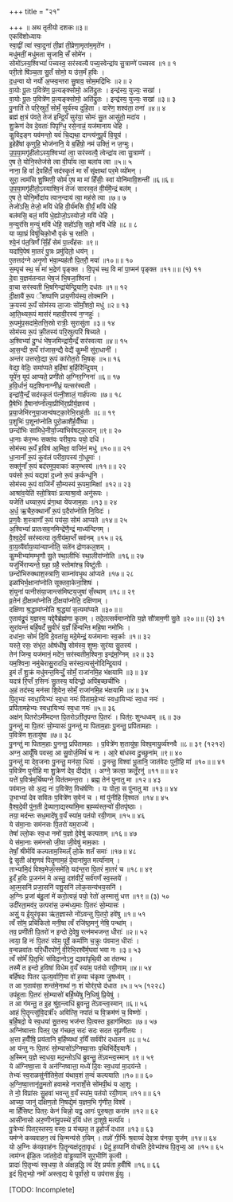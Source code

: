 +++
title = "२१"

+++
॥ अथ तृतीयो दशकः॥३॥  
एकविंशोध्यायः  
स्वा॒द्वीं त्वा॑ स्वा॒दुना॑ ती॒व्रां ती॒व्रेणा॒मृता॑म॒मृते॑न ।  
मधु॑मतीं॒ मधु॑मता सृ॒जामि॒ सँ सोमे॑न ।  
सोमो॑ऽस्य॒श्विभ्यां॑ पच्यस्व॒ सर॑स्वत्यै पच्य॒स्वेन्द्रा॑य सु॒त्राम्णे॑ पच्यस्व ॥१॥ १  
परी॒तो षि॑ञ्च॒ता सु॒तँ सोमो॒ य उ॑त्त॒मँ ह॒विः ।  
द॒ध॒न्वा यो नर्यो॑ अ॒प्स्व॒न्तरा सु॒षाव॒ सोम॒मद्रि॑भिः ॥२॥ २  
वा॒योः पू॒तः प॒वित्रे॑ण॒ प्र॒त्यङ्क्सोमो॒ अति॑द्रुतः । इन्द्र॑स्य॒ युज्यः॒ सखा॑ ।  
वा॒योः पू॒तः प॒वित्रे॑ण प्र॒त्यङ्क्सोमो॒ अति॑द्रुतः । इन्द्र॑स्य॒ युज्यः॒ सखा॑ ॥३॥ ३  
पु॒नाति॑ ते परि॒स्रुतँ॒ सोमँ॒ सूर्य॑स्य दुहि॒ता । वारे॑ण॒ शश्व॑ता॒ तना॑ ॥४॥ ४  
ब्रह्म॑ क्ष॒त्रं प॑वते॒ तेज॑ इन्द्रि॒यँ सुर॑या॒ सोमः॑ सु॒त आसु॑तो॒ मदा॑य ।  
शु॒क्रेण॑ देव दे॒वताः॑ पिपृग्धि॒ रसे॒नान्नं॒ यज॑मानाय धेहि ।  
कु॒विद॒ङ्ग यव॑मन्तो॒ यवं॑ चि॒द्यथा॒ दान्त्य॑नुपू॒र्वं वि॒यूय॑ ।  
इ॒हेहै॑षां कृणुहि॒ भोज॑नानि॒ ये ब॒र्हिषो॒ नम॑ उक्तिं॒ न ज॒ग्मुः।  
उ॒प॒या॒मगृ॑हीतोऽस्य॒श्विभ्यां॑ त्वा॒ सर॑स्वत्यै॒ त्वेन्द्रा॑य त्वा सु॒त्राम्णे॑ ।  
ए॒ष ते॒ योनि॒स्तेज॑से त्वा वी॒र्या॑य त्वा॒ बला॑य त्वा ॥५॥ ५  
नाना॒ हि वां॑ दे॒वहि॑तँ॒ सद॑स्कृ॒तं मा सँ सृ॑क्षाथां पर॒मे व्यो॑मन् ।  
सुरा॒ त्वम॑सि शु॒ष्मिणी॒ सोम॑ ए॒ष मा मा॑ हिँसीः॒ स्वां योनि॑मावि॒शन्ती॑ ॥६॥६॥  
उ॒प॒या॒मगृ॑हीतो॒ऽस्याश्वि॒नं तेजः॑ सारस्व॒तं वी॒र्य॑मै॒न्द्रं बल॑म् ।  
ए॒ष ते॒ योनि॒र्मोदा॑य त्वान॒न्दाय॑ त्वा॒ मह॑से त्वा ॥७॥ ७  
तेजो॑ऽसि॒ तेजो॒ मयि॑ धेहि वी॒र्य॑मसि वी॒र्यं॒ मयि॑ धेहि  
बल॑मसि॒ बलं॒ मयि॑ धे॒ह्योजो॒ऽस्योजो॒ मयि॑ धेहि ।  
म॒न्युर॑सि म॒न्युं मयि॑ धेहि॒ सहो॑ऽसि॒ सहो॒ मयि॑ धेहि ॥८॥ ८  
या व्या॒घ्रं विषू॑चिको॒भौ वृकं॑ च॒ रक्ष॑ति ।  
श्ये॒नं प॑त॒त्रिणँ॑ सिँ॒हँ सेमं पा॒त्वँह॑सः ॥९॥  
यदा॑पि॒पेष॑ मा॒तरं॑ पु॒त्रः प्रमु॑दितो॒ धय॑न् ।  
ए॒तत्तद॑ग्ने अनृ॒णो भ॑वा॒म्यह॑तौ पि॒तरौ॒ मया॑ ॥१०॥॥ १०  
स॒म्पृच॑ स्थ॒ सं मा॑ भ॒द्रेण॑ पृङ्क्त । वि॒पृच॑ स्थ॒ वि मा॑ पा॒प्मन॑ पृङ्क्त ॥११॥॥ (१) ११  
दे॒वा य॒ज्ञम॑तन्वत भेष॒जं भि॒षजा॒श्विना॑ ।  
वा॒चा सर॑स्वती भि॒षगिन्द्रा॑येन्द्रि॒याणि॒ दध॑तः ॥१॥ १२  
दी॒क्षायै॑ रू॒प ँशष्पा॑णि प्राय॒णीय॑स्य॒ तोक्मा॑नि ।  
क्र॒यस्य॑ रू॒पँ सोम॑स्य ला॒जाः सो॑माँ॒शवो॒ मधु॑ ॥२॥ १३  
आ॒ति॒थ्यरू॒पं मास॑रं महावी॒रस्य॑ न॒ग्नहुः॑ ।  
रू॒पमु॑प॒सदा॑मे॒तत्ति॒स्रो रात्रीः॒ सुरासु॑ता ॥३॥ १४  
सोम॑स्य रू॒पं क्री॒तस्य॑ परि॒स्रुत्परि॑ षिच्यते ।  
अ॒श्विभ्यां॑ दु॒ग्धं भे॑ष॒जमिन्द्रा॑यै॒न्द्रँ सर॑स्वत्या ॥४॥ १५  
आ॒स॒न्दी रू॒पँ रा॑जास॒न्द्यै वेद्यै॑ कु॒म्भी सु॑रा॒धानी॑ ।  
अन्त॑र उत्तरवे॒द्या रू॒पं का॑रोत॒रो भि॒षक् ॥५॥ १६  
वेद्या॒ वेदिः॒ समा॑प्यते ब॒र्हिषा॑ ब॒र्हिरि॑न्द्रि॒यम् ।  
यूपे॑न॒ यूप॑ आप्यते॒ प्रणी॑तो अ॒ग्निर॒ग्निना॑ ॥६॥ १७  
ह॒वि॒र्धानं॒ यद॒श्विनाग्नी॑ध्रं॒ यत्सर॑स्वती ।  
इन्द्रा॑यै॒न्द्रँ सद॑स्कृ॒तं प॑त्नी॒शालं॒ गार्ह॑पत्यः ॥७॥ १८  
प्रै॒षेभिः॑ प्रै॒षाना॑प्नोत्या॒प्रीभि॑रा॒प्रीर्य॒ज्ञस्य॑ ।  
प्र॒या॒जेभि॑रनुया॒जान्व॑षट्का॒रेभि॒राहु॑तीः ॥८॥ १९  
प॒शुभिः॑ प॒शूना॑प्नोति पुरो॒ळाशै॑र्ह॒वीँष्या ।  
छन्दो॑भिः सामिधे॒नीर्या॒ज्या॑भिर्वषट्का॒रान् ॥९॥ २०  
धा॒नाः क॑र॒म्भः सक्त॑वः परीवा॒पः पयो॒ दधि॑ ।  
सोम॑स्य रू॒पँ ह॒विष॑ आ॒मिक्षा॒ वाजि॑नं॒ मधु॑ ॥१०॥॥ २१  
धा॒नानाँ॑ रू॒पं कुव॑लं परीवा॒पस्य॑ गो॒धूमाः॑ ।  
सक्तू॑नाँ रू॒पं बद॑रमुप॒वाकाः॑ कर॒म्भस्य॑ ॥११॥॥ २२  
पय॑सो रू॒पं यद्यवा॑ द॒ध्नो रू॒पं क॒र्कन्धू॑नि ।  
सोम॑स्य रू॒पं वाजि॑नँ सौ॒म्यस्य॑ रू॒पमा॒मिक्षा॑ ॥१२॥ २३  
आश्रा॑व॒येति॑ स्तो॒त्रियाः॑ प्रत्याश्रा॒वो अनु॑रूपः ।  
यजेति॑ धय्यारू॒पं प्र॑गा॒था ये॑यजाम॒हाः ॥१३॥ २४  
अ॒र्ध॒ ऋ॒चैरु॒क्थानाँ॑ रू॒पं प॒दैरा॑प्नोति नि॒विदः॑ ।  
प्र॒ण॒वैः श॒स्त्राणाँ॑ रू॒पं पय॑सा॒ सोम॑ आप्यते ॥१४॥ २५  
अ॒श्विभ्यां॑ प्रातःसव॒नमिन्द्रे॑णै॒न्द्रं माध्य॑न्दिनम् ।  
वै॒श्व॒दे॒वँ सर॑स्वत्या तृ॒तीय॑मा॒प्तँ सव॑नम् ॥१५॥ २६  
वा॒य॒व्यै॑र्वाय॒व्या॑न्याप्नोति॒ सते॑न द्रोणकल॒शम् ।  
कु॒म्भीभ्या॑मम्भृ॒णौ सु॒ते स्था॒लीभिः॑ स्था॒लीरा॑प्नोति ॥१६॥ २७  
यजु॑र्भिराप्यन्ते॒ ग्रहा॒ ग्रहै॒ स्तोमा॑श्च॒ विष्टु॑तीः ।  
छन्दो॑भिरुक्थाश॒स्त्राणि॒ साम्ना॑वभृ॒थ आ॑प्यते ॥१७॥ २८  
इळा॑भिर्भ॒क्षाना॑प्नोति सूक्तवा॒केना॒शिषः॑ ।  
शं॒युना॑ पत्नीसंया॒जान्त्स॑मिष्टय॒जुषा॑ सँ॒स्थाम् ॥१८॥ २९  
व्र॒तेन॑ दी॒क्षामा॑प्नोति दी॒क्षया॑प्नोति॒ दक्षि॑णाम् ।  
दक्षि॑णा श्र॒द्धामा॑प्नोति श्र॒द्धया॑ स॒त्यमा॑प्यते ॥३०॥॥  
ए॒ताव॑द्रू॒पं य॒ज्ञस्य॒ यद्दे॒वैर्ब्रह्म॑णा कृ॒तम् । तदे॒तत्सर्व॑माप्नोति य॒ज्ञे सौ॑त्राम॒णी सु॒ते ॥२०॥॥ (२) ३१  
सुरा॑वन्तं बर्हि॒षदँ॑ सु॒वीरं॑ य॒ज्ञँ हि॑न्वन्ति महि॒षा नमो॑भिः ।  
दधा॑नाः॒ सोमं॑ दि॒वि दे॒वता॑सु॒ मदे॒मेन्द्रं॒ यज॑मानाः स्व॒र्काः ॥१॥ ३२  
यस्ते॒ रसः॒ संभृ॑त॒ ओष॑धीषु॒ सोम॑स्य॒ शुष्मः॒ सुर॑या सु॒तस्य॑ ।  
तेन॑ जिन्व॒ यज॑मानं॒ मदे॑न॒ सर॑स्वतीम॒श्विना॒ इन्द्र॑म॒ग्निम् ॥२॥ ३३  
यम॒श्विना॒ नमु॑चेरासु॒रादधि॒ सर॑स्व॒त्यसु॑नोदिन्द्रि॒याय॑ ।  
इ॒मं तँ शु॒क्रं मधु॑मन्त॒मिन्दुँ॒ सोमँ॒ राजा॑नमि॒ह भ॑क्षयामि ॥३॥ ३४  
यदत्र॑ रि॒प्तँ र॒सिनः॑ सु॒तस्य॒ यदिन्द्रो॒ अपि॑ब॒च्छची॑भिः ।  
अ॒हं तद॑स्य॒ मन॑सा शि॒वेन॒ सोमँ॒ राजा॑नमि॒ह भ॑क्षयामि ॥४॥ ३५  
पि॒तृभ्यः॑ स्वधा॒यिभ्यः॑ स्व॒धा नमः॑ पि॑ताम॒हेभ्यः॑ स्वधा॒यिभ्यः॑ स्व॒धा नमः॑ ।  
प्रपि॑तामहेभ्यः स्वधा॒यिभ्यः॑ स्व॒धा नमः॑ ॥५॥ ३६  
अक्ष॑न् पितरोऽमी॑मदन्त पि॒तरोऽती॑तृपन्त पि॒तरः॑ । पित॑रः॒ शुन्धध्वम् ॥६॥ ३७  
पु॒नन्तु॑ मा पि॒तरः॑ सो॒म्यासः॑ पु॒नन्तु॑ मा पिताम॒हाः पु॒नन्तु॒ प्रपि॑तामहाः ।  
प॒वित्रे॑ण श॒तायु॑षा ॥७॥ ३८  
पु॒नन्तु॑ मा पिताम॒हाः पु॒नन्तु॒ प्रपि॑तामहाः । प॒वित्रे॑ण श॒तायु॑षा॒ विश्व॒मायु॒र्व्य॑श्नवै ॥८॥ ३९ (१२१२)  
अग्न॒ आयूँ॑षि पवस्व॒ आ सु॒वोर्ज॒मिषं॑ च नः । आ॒रे बा॑धस्व दु॒च्छुना॑म् ॥९॥ ४०  
पु॒नन्तु॑ मा देव॒जनाः पु॒नन्तु॒ मन॑सा॒ धियः॑ । पु॒नन्तु॒ विश्वा॑ भू॒तानि॒ जात॑वेदः पुनी॒हि मा॑ ॥१०॥॥ ४१  
प॒वित्रे॑ण पुनीहि मा शु॒क्रेण॑ देव॒ दीद्य॑त् । अग्ने॒ क्रत्वा॒ क्रतूँ॒रनु॑ ॥११॥॥ ४२  
यत्ते॑ प॒वित्र॑म॒र्चिष्यग्ने॒ वित॑तमन्त॒रा । ब्रह्म॒ तेन॑ पुनातु मा ॥१२॥ ४३  
पव॑मानः॒ सो अ॒द्य नः॑ प॒वित्रे॑ण॒ विच॑र्षणिः । यः पोता॒ स पु॑नातु मा ॥१३॥ ४४  
उ॒भाभ्यां॑ देव सवितः प॒वित्रे॑ण स॒वेन॑ च । मां पु॑नीहि वि॒श्वतः॑ ॥१४॥ ४५  
वै॒श्व॒दे॒वी पु॑न॒ती दे॒व्यागा॒द्यस्या॑मि॒मा ब॒ह्व्य॑स्त॒न्वो॑ वी॒तपृ॑ष्ठाः ।  
तया॒ मद॑न्तः सध॒मादे॑षु व॒यँ स्या॑म॒ पत॑यो रयी॒णाम् ॥१५॥ ४६  
ये स॑मा॒नाः सम॑नसः पि॒तरो॑ यम॒राज्ये॑ ।  
तेषां॑ ल्लो॒कः स्व॒धा नमो॑ य॒ज्ञो दे॒वेषु॑ कल्पताम् ॥१६॥ ४७  
ये स॑मा॒नाः सम॑नसो जी॒वा जी॒वेषु॑ माम॒काः ।  
तेषाँ॒ श्रीर्मयि॑ कल्पताम॒स्मिल्ँ लो॒के शतँ समाः॑ ॥१७॥ ४८  
द्वे सृ॒ती अ॑शृणवं पितॄ॒णाम॒हं दे॒वाना॑मु॒त मर्त्या॑नाम् ।  
ताभ्या॑मि॒दं विश्व॒मेज॒त्समे॑ति॒ यद॑न्त॒रा पि॒तरं॑ मा॒तरं॑ च ॥१८॥ ४९  
इ॒दँ ह॒विः प्र॒जन॑नं मे अस्तु॒ दश॑वीरँ॒ सर्व॑गणँ स्व॒स्तये॑ ।  
आ॒त्म॒सनि॑ प्रजा॒सनि॑ पशु॒सनि॑ लोक॒सन्य॑भय॒सनि॑ ।  
अ॒ग्निः प्र॒जां ब॑हु॒लां मे॑ करो॒त्वन्नं॒ पयो॒ रेतो॑ अ॒स्मासु॑ धत्त ॥१९॥ (३) ५०  
उदी॑रता॒मव॑र॒ उत्परा॑स॒ उन्म॑ध्य॒माः पि॒तरः॑ सो॒म्यासः॑ ।  
असुं॒ य ई॒युर॑वृ॒का ऋ॑त॒ज्ञास्ते नो॑ऽवन्तु पि॒तरो॒ हवे॑षु ॥१॥ ५१  
त्वँ सो॑म॒ प्रचि॑कितो मनी॒षा त्वँ रजि॑ष्ठ॒मनु॑ नेषि॒ पन्था॑म् ।  
तव॒ प्रणी॑ती पि॒तरो॑ न इन्दो दे॒वेषु॒ रत्न॑मभजन्त॒ धीराः॑ ॥२॥ ५२  
त्वया॒ हि नः॑ पि॒तरः॑ सोम॒ पूर्वे॒ कर्मा॑णि च॒क्रुः प॑वमान॒ धीराः॑ ।  
व॒न्वन्नवा॑तः परि॒धीँरपो॑र्णु वी॒रेभि॒रश्वै॑र्म॒घवा॑ भवा नः ॥३॥ ५३  
त्वँ सो॑मँ पि॒तृभिः॑ संविदा॒नोऽनु॒ द्यावा॑पृथि॒वी आ त॑तन्थ ।  
तस्मै॑ त इन्दो ह॒विषा॑ विधेम व॒यँ स्या॑म॒ पत॑यो रयी॒णाम् ॥४॥ ५४  
बर्हि॑षदः पितर ऊ॒त्य॒र्वागि॒मा वो॑ ह॒व्या च॑कृमा जु॒षध्व॑म् ।  
त आ ग॒ताव॑सा॒ शन्त॑मे॒नाथा॑ नः॒ शं योर॑र॒पो द॑धात ॥५॥ ५५ (१२२८)  
उप॑हूताः पि॒तरः॑ सो॒म्यासो॑ बर्हि॒ष्ये॑षु नि॒धिषु॑ प्रि॒येषु॑ ।  
त आ ग॑मन्तु॒ त इ॒ह श्रु॑व॒न्त्वधि॑ ब्रुवन्तु॒ ते॑ऽवन्त्व॒स्मान् ॥६॥ ५६  
आहं पि॒तॄन्त्सु॑वि॒दत्राँ॑२ अवित्सि॒ नपा॑तं च वि॒क्रम॑णं च॒ विष्णोः॑ ।  
ब॒र्हि॒षदो॒ ये स्व॒धया॑ सु॒तस्य॒ भज॑न्त पि॒त्वस्त इ॒हाग॑मिष्ठाः ॥७॥ ५७  
अग्नि॑ष्वात्ताः पितर॒ एह ग॑च्छत॒ सदः॑ सदः सदत सुप्रणीतयः ।  
अ॒त्ता ह॒वीँषि॒ प्रय॑तानि ब॒र्हिष्यथा॑ र॒यिँ सर्व॑वीरं दधातन ॥८॥ ५८  
आ य॑न्तु नः पि॒तरः॑ सो॒म्यासो॑ऽग्निष्वा॒त्ताः प॒थिभि॑र्देव॒यानैः॑ ।  
अ॒स्मिन् य॒ज्ञे स्व॒धया॒ मद॒न्तोऽधि॑ ब्रुवन्तु॒ ते॑ऽवन्त्व॒स्मान् ॥९॥ ५९  
ये अ॑ग्निष्वा॒त्ता ये अन॑ग्निष्वात्ता॒ मध्ये॑ दि॒वः स्व॒धया॑ मा॒दय॑न्ते ।  
तेभ्यः॑ स्व॒राळसु॑नीतिमे॒तां य॑थाव॒शं त॒न्वं॑ कल्पयाति ॥१०॥॥ ६०  
अ॒ग्नि॒ष्वा॒त्तानृ॑तु॒मतो॑ हवामहे नाराशँ॒से सो॑मपी॒थं य आ॒शुः ।  
ते नो॒ विप्रा॑सः सु॒हवा॑ भवन्तु व॒यँ स्या॑म॒ पत॑यो रयी॒णाम् ॥११॥॥ ६१  
आच्या॒ जानु॑ दक्षिण॒तो नि॒षद्ये॒मं य॒ज्ञम॒भि गृ॑णीत॒ विश्वे॑ ।  
मा हिँ॑सिष्ट पितरः॒ केन॑ चिन्नो॒ यद्व॒ आगः॑ पुरु॒षता॒ करा॑म ॥१२॥ ६२  
आसी॑नासो अरु॒णीना॑मु॒पस्थे॑ र॒यिं ध॑त्त दा॒शुषे॒ मर्त्या॑य ।  
पु॒त्रेभ्यः॑ पितर॒स्तस्य॒ वस्वः॒ प्र य॑च्छत॒ त इ॒होर्जं॑ दधात ॥१३॥ ६३  
यम॑ग्ने कव्यवाहन॒ त्वं चि॒न्मन्य॑से र॒यिम् । तन्नो॑ गी॒र्भिः श्र॒वाय्यं॑ देव॒त्रा प॑नया॒ युज॑म् ॥१४॥ ६४  
यो अ॒ग्निः क॑व्य॒वाह॑नः पि॒तॄन्यक्ष॑दृता॒वृधः॑ । प्रेदु॑ ह॒व्यानि॑ वोचति दे॒वेभ्य॑श्च पि॒तृभ्य॒ आ ॥१५॥ ६५  
त्वम॑ग्न ईळि॒तः जा॑तवे॒दो वा॑ड्ढ॒व्यानि॑ सुर॒भीणि॑ कृ॒त्वी ।  
प्रादाः॑ पि॒तृभ्यः॑ स्व॒धया॒ ते अ॑क्षन्न॒द्धि त्वं दे॑व॒ प्रय॑ता ह॒वीँषि॑ ॥१६॥ ६६  
इ॒दं पि॒तृभ्यो॒ नमो॑ अस्त्व॒द्य ये पूर्वा॑सो॒ य उप॑रास ई॒युः ।

[TODO: Incomplete]